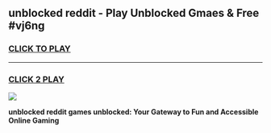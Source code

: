 
## unblocked reddit - Play Unblocked Gmaes & Free #vj6ng
<h3>
<a href="https://news.freeplayer.one?title=unblocked_reddit&ref=24F">CLICK TO PLAY</a></h3>
<hr>

<h3>
<a href="https://news.freeplayer.one?title=unblocked_reddit&ref=24F">CLICK 2 PLAY</a>
  
</h3>

<a href="https://news.freeplayer.one?title=unblocked_reddit&ref=24F/"><img src="https://clearcache.store/games.png"></a>


**unblocked reddit games unblocked: Your Gateway to Fun and Accessible Online Gaming**
